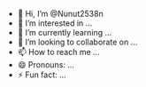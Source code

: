 - 👋 Hi, I’m @Nunut2538n
- 👀 I’m interested in ...
- 🌱 I’m currently learning ...
- 💞️ I’m looking to collaborate on ...
- 📫 How to reach me ...
- 😄 Pronouns: ...
- ⚡ Fun fact: ...

<!---
Nunut2538n/Nunut2538n is a ✨ special ✨ repository because its `README.md` (this file) appears on your GitHub profile.
You can click the Preview link to take a look at your changes.
--->

